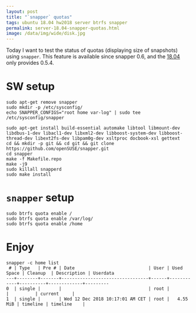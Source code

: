 ```yaml
---
layout: post
title: "`snapper` quotas"
tags: ubuntu 18.04 hw2018 server btrfs snapper
permalink: server-18.04-snapper-quotas.html
image: /data/img/wide/disk.jpg
---
```


Today I want to test the status of quotas (displaying size of snapshots) using
`snapper`. This feature is available since snapper 0.6, and the [18.04](/tag/18.04.html)
only provides 0.5.4.

# SW setup
```
sudo apt-get remove snapper
sudo mkdir -p /etc/sysconfig/
echo SNAPPER_CONFIGS="root home var-log" | sudo tee /etc/sysconfig/snapper

sudo apt-get install build-essential automake libtool libmount-dev libdbus-1-dev libacl1-dev libxml2-dev libboost-system-dev libboost-thread-dev libext2fs-dev libpam0g-dev xsltproc docbook-xsl gettext
cd && mkdir -p git && cd git && git clone https://github.com/openSUSE/snapper.git
cd snapper
make -f Makefile.repo
make -j9
sudo killall snapperd
sudo make install
```

# `snapper` setup
```
sudo btrfs quota enable /
sudo btrfs quota enable /var/log/
sudo btrfs quota enable /home
```

# Enjoy
```
snapper -c home list
 # | Type   | Pre # | Date                            | User | Used Space | Cleanup  | Description | Userdata
---+--------+-------+---------------------------------+------+------------+----------+-------------+---------
0  | single |       |                                 | root |            |          | current     |         
1  | single |       | Wed 12 Dec 2018 10:17:01 AM CET | root |   4.55 MiB | timeline | timeline    |         
```